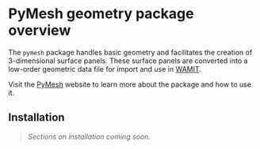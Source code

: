 # PyMesh geometry package overview

The `pymesh` package handles basic geometry and facilitates the creation of 3-dimensional surface panels. These surface panels are converted into a low-order geometric data file for import and use in [WAMIT](https://www.wamit.com/).

Visit the [PyMesh](https://tviuff.github.io/pymesh/) website to learn more about the package and how to use it.

## Installation

> *Sections on installation coming soon.*
